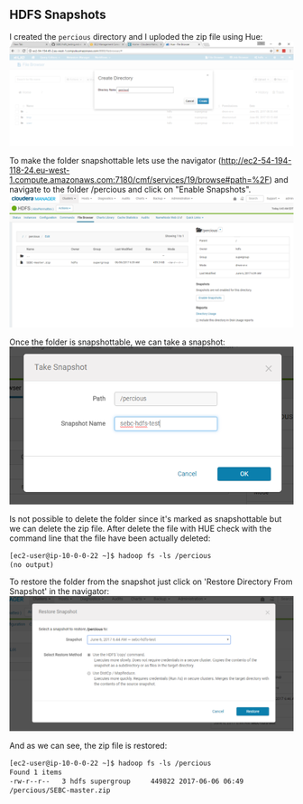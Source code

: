 ## HDFS Snapshots

I created the `percious` directory and I uploded the zip file using Hue:
![precious folder](../png/percious.png)

To make the folder snapshottable lets use the navigator (http://ec2-54-194-118-24.eu-west-1.compute.amazonaws.com:7180/cmf/services/19/browse#path=%2F) and navigate to the folder /percious and click on "Enable Snapshots".
![enable snapshot](../png/enable_snap.png)

Once the folder is snapshottable, we can take a snapshot:
![take snapshot](../png/take_snap.png)


Is not possible to delete the folder since it's marked as snapshottable but we can delete the zip file.
After delete the file with HUE check with the command line that the file have been actually deleted:
```
[ec2-user@ip-10-0-0-22 ~]$ hadoop fs -ls /percious
(no output)
```

To restore the folder from the snapshot just click on 'Restore Directory From Snapshot' in the navigator:
![restore from snapshot](../png/restore.png)

And as we can see, the zip file is restored:
```
[ec2-user@ip-10-0-0-22 ~]$ hadoop fs -ls /percious
Found 1 items
-rw-r--r--   3 hdfs supergroup     449822 2017-06-06 06:49 /percious/SEBC-master.zip
```